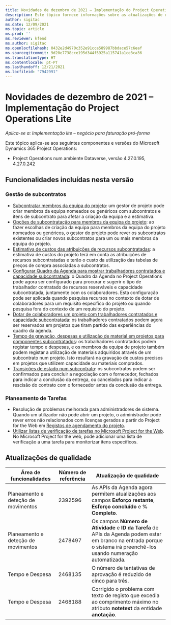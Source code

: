 ```yaml
---
title: Novidades de dezembro de 2021 – Implementação do Project Operations Lite
description: Este tópico fornece informações sobre as atualizações de qualidade que estão disponíveis na versão de dezembro de 2021 da implementação do Project Operations Lite.
author: sigitac
ms.date: 12/09/2021
ms.topic: article
ms.prod: ''
ms.reviewer: kfend
ms.author: sigitac
ms.openlocfilehash: 0432e2d4970c352e91cca589987bbdace57c6eaf
ms.sourcegitcommit: 9d20e7738cce195d344f5925a115741a1ce3ca36
ms.translationtype: HT
ms.contentlocale: pt-PT
ms.lasthandoff: 12/21/2021
ms.locfileid: "7942991"
---
```

# <a name="whats-new-december-2021---project-operations-lite-deployment"></a>Novidades de dezembro de 2021 – Implementação do Project Operations Lite

_Aplica-se a: Implementação lite – negócio para faturação pró-forma_

Este tópico aplica-se aos seguintes componentes e versões do Microsoft Dynamics 365 Project Operations:

- Project Operations num ambiente Dataverse, versão 4.27.0.195, 4.27.0.242


## <a name="features-included-in-this-release"></a>Funcionalidades incluídas nesta versão

### <a name="subcontract-management"></a>Gestão de subcontratos 

- [Subcontratar membros da equipa do projeto](../subcontracting/subcontracting-project-team-members.md): um gestor de projeto pode criar membros da equipa nomeados ou genéricos com subcontratos e itens de subcontrato para afetar a criação da equipa e a estimativa.
- [Opções de subcontratação para membros da equipa do projeto](../subcontracting/subcon-options.md): ao fazer escolhas de criação da equipa para membros da equipa do projeto nomeados ou genéricos, o gestor do projeto pode rever os subcontratos existentes ou criar novos subcontratos para um ou mais membros da equipa do projeto. 
- [Estimativa de custos das atribuições de recursos subcontratadas](../subcontracting/costing-subcon-ra.md): a estimativa de custos do projeto terá em conta as atribuições de recursos subcontratadas e terão o custo da utilização das tabelas de preços de compra associadas a subcontratos. 
- [Configurar Quadro da Agenda para mostrar trabalhadores contratados e capacidade subcontratada](../subcontracting/configure-sb-subcon.md): o Quadro da Agenda no Project Operations pode agora ser configurado para procurar e sugerir o tipo de trabalhador contratado de recursos reserváveis e capacidade subcontratada, juntamente com os colaboradores. Esta configuração pode ser aplicada quando pesquisa recursos no contexto de dotar de colaboradores para um requisito específico do projeto ou quando pesquisa fora do contexto de um requisito do projeto.
- [Dotar de colaboradores um projeto com trabalhadores contratados e capacidade subcontratada](../subcontracting/staffing-cw.md): os trabalhadores contratados podem agora ser reservados em projetos que tiram partido das experiências do quadro da agenda.
- [Tempo de gravação, despesas e utilização de material em projetos para componentes subcontratados](../subcontracting/recording-subcon-actuals.md): os trabalhadores contratados podem registar tempo e despesas, e os membros da equipa de projeto também podem registar a utilização de materiais adquiridos através de um subcontrato num projeto. Isto resultará na gravação de custos precisos em projetos que utilizem capacidade ou materiais comprados.
- [Transições de estado num subcontrato](../subcontracting/subcon-states.md): os subcontratos podem ser confirmados para concluir a negociação com o fornecedor, fechados para indicar a conclusão da entrega, ou cancelados para indicar a rescisão do contrato com o fornecedor antes da conclusão da entrega.

### <a name="task-planning"></a>Planeamento de Tarefas
- Resolução de problemas melhorada para administradores de sistema. Quando um utilizador não pode abrir um projeto, o administrador pode rever erros não relacionados com licenças gerados a partir do Project for the Web em [Registos de agendamento do projeto](../../project-management/schedule-api-logs.md).
- [Utilizar listas de verificação de tarefas no Microsoft Project for the Web](https://support.microsoft.com/en-us/office/use-task-checklists-in-microsoft-project-for-the-web-c69bcf73-5c75-4ad3-9893-6d6f92360e9c). No Microsoft Project for the web, pode adicionar uma lista de verificação a uma tarefa para monitorizar itens específicos.

## <a name="quality-updates"></a>Atualizações de qualidade

| **Área de funcionalidades** | **Número de referência** | **Atualização de qualidade** |
| --- | --- | --- |
| Planeamento e deteção de movimentos | 2392596 | As APIs da Agenda agora permitem atualizações aos campos **Esforço restante**, **Esforço concluído** e **% Completo**. |
| Planeamento e deteção de movimentos | 2478497 | Os campos **Número de Atividade** e **ID da Tarefa** de APIs da Agenda podem estar em branco na entrada porque o sistema irá preenchê-los usando numeração automatizada.|
| Tempo e Despesa | 2468135 | O número de tentativas de aprovação é reduzido de cinco para três. |
| Tempo e Despesa | 2468188 | Corrigido o problema com texto de registo que excedia ao comprimento máximo no atributo **notetext** da entidade **anotação**. |
